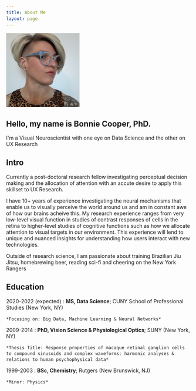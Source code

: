```yaml
---
title: About Me
layout: page
---
```



<div class = "row">
<div class = "col-md-4">
   
<p><img src="https://raw.githubusercontent.com/SmilodonCub/basicVisualBlog/main/images/profilepic.jpg" width="200" /></p> 

</div>
  
<div class = "col-md-8">  
   
## Hello, my name is Bonnie Cooper, PhD.  
I'm a Visual Neuroscientist with one eye on Data Science and the other on UX Research  

</div>
</div>

Intro
-----
Currently a post-doctoral research fellow investigating perceptual decision making and the allocation of attention with an accute desire to apply this skillset to UX Research.  

I have 10+ years of experience investigating the neural mechanisms that enable us to visually perceive the world around us and am in constant awe of how our brains acheive this. My research experience ranges from very low-level visual function in studies of contrast responses of cells in the retina to higher-level studies of cognitive functions such as how we allocate attention to visual targets in our environment. This experience will lend to unique and nuanced insights for understanding how users interact with new technologies.  

Outside of research science, I am passionate about training Brazilian Jiu Jitsu, homebrewing beer, reading sci-fi and cheering on the New York Rangers

Education
---------

2020-2022 (expected)
:   **MS, Data Science**; CUNY School of Professional Studies (New York, NY)

    *Focusing on: Big Data, Machine Learning & Neural Networks*
2009-2014
:   **PhD, Vision Science & Physiological Optics**; SUNY (New York, NY)

    *Thesis Title: Response properties of macaque retinal ganglion cells to compound sinusoids and complex waveforms: harmonic analyses & relations to human psychophysical data*
1999-2003
:   **BSc, Chemistry**; Rutgers (New Brunswick, NJ)

    *Minor: Physics*

